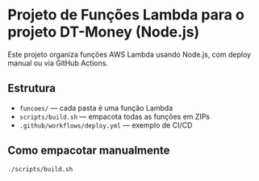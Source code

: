 # Projeto de Funções Lambda para o projeto DT-Money (Node.js)

Este projeto organiza funções AWS Lambda usando Node.js, com deploy manual ou via GitHub Actions.

## Estrutura
- `funcoes/` — cada pasta é uma função Lambda
- `scripts/build.sh` — empacota todas as funções em ZIPs
- `.github/workflows/deploy.yml` — exemplo de CI/CD

## Como empacotar manualmente

```bash
./scripts/build.sh
